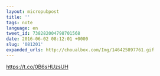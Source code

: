 ```yaml
---
layout: micropubpost
title: ''
tags: note
language: en
tweet_id: 738282004798701568
date: 2016-06-02 08:12:01 +0000
slug: '081201'
expanded_urls: http://choualbox.com/Img/146425897761.gif
---
```

https://t.co/0B6sHUzsUH
